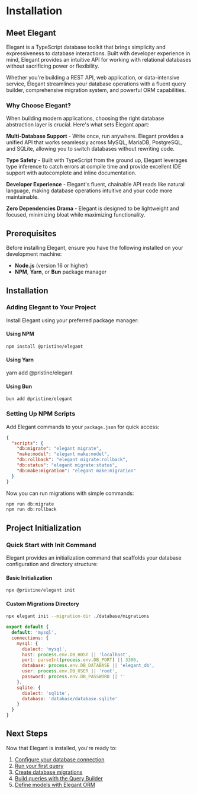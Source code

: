 # Installation

## Meet Elegant

Elegant is a TypeScript database toolkit that brings simplicity and expressiveness to database interactions. Built with developer experience in mind, Elegant provides an intuitive API for working with relational databases without sacrificing power or flexibility.

Whether you're building a REST API, web application, or data-intensive service, Elegant streamlines your database operations with a fluent query builder, comprehensive migration system, and powerful ORM capabilities.

### Why Choose Elegant?

When building modern applications, choosing the right database abstraction layer is crucial. Here's what sets Elegant apart:

**Multi-Database Support** - Write once, run anywhere. Elegant provides a unified API that works seamlessly across MySQL, MariaDB, PostgreSQL, and SQLite, allowing you to switch databases without rewriting code.

**Type Safety** - Built with TypeScript from the ground up, Elegant leverages type inference to catch errors at compile time and provide excellent IDE support with autocomplete and inline documentation.

**Developer Experience** - Elegant's fluent, chainable API reads like natural language, making database operations intuitive and your code more maintainable.

**Zero Dependencies Drama** - Elegant is designed to be lightweight and focused, minimizing bloat while maximizing functionality.

## Prerequisites

Before installing Elegant, ensure you have the following installed on your development machine:

- **Node.js** (version 16 or higher)
- **NPM**, **Yarn**, or **Bun** package manager

## Installation

### Adding Elegant to Your Project

Install Elegant using your preferred package manager:

#### Using NPM
`npm install @pristine/elegant`

#### Using Yarn
yarn add @pristine/elegant

#### Using Bun
`bun add @pristine/elegant`

### Setting Up NPM Scripts

Add Elegant commands to your `package.json` for quick access:

```json
{
  "scripts": {
    "db:migrate": "elegant migrate",
    "make:model": "elegant make:model",
    "db:rollback": "elegant migrate:rollback",
    "db:status": "elegant migrate:status",
    "db:make:migration": "elegant make:migration"
  }
}
```

Now you can run migrations with simple commands:
```bash
npm run db:migrate 
npm run db:rollback
```

## Project Initialization

### Quick Start with Init Command

Elegant provides an initialization command that scaffolds your database configuration and directory structure:

#### Basic Initialization
```bash
npx @pristine/elegant init
```

#### Custom Migrations Directory
```bash
npx elegant init --migration-dir ./database/migrations
```

```javascript
export default {
  default: 'mysql',
  connections: {
    mysql: {
      dialect: 'mysql',
      host: process.env.DB_HOST || 'localhost',
      port: parseInt(process.env.DB_PORT) || 3306,
      database: process.env.DB_DATABASE || 'elegant_db',
      user: process.env.DB_USER || 'root',
      password: process.env.DB_PASSWORD || ''
    },
    sqlite: {
      dialect: 'sqlite',
      database: 'database/database.sqlite'
    }
  }
}
```

## Next Steps

Now that Elegant is installed, you're ready to:

1. [Configure your database connection](https://elegant.pristine.technology/getting-started.html#configuration)
2. [Run your first query](https://elegant.pristine.technology/getting-started.html)
3. [Create database migrations](https://elegant.pristine.technology/migrations.html)
4. [Build queries with the Query Builder](https://elegant.pristine.technology/query-builder.html)
5. [Define models with Elegant ORM](https://elegant.pristine.technology/elegant-getting-started.html)
